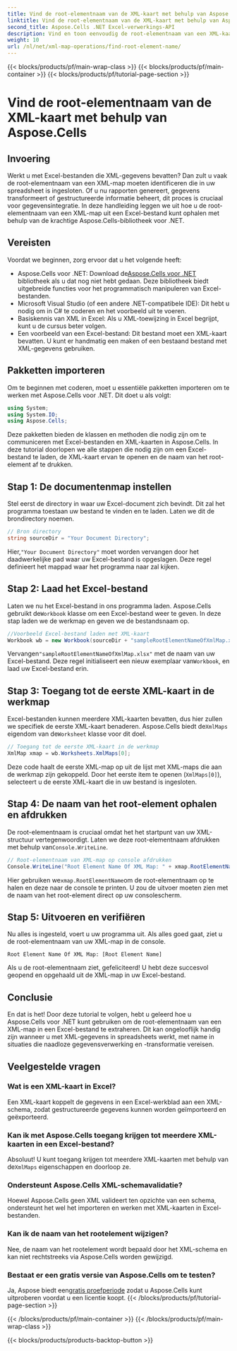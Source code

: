 ```yaml
---
title: Vind de root-elementnaam van de XML-kaart met behulp van Aspose.Cells
linktitle: Vind de root-elementnaam van de XML-kaart met behulp van Aspose.Cells
second_title: Aspose.Cells .NET Excel-verwerkings-API
description: Vind en toon eenvoudig de root-elementnaam van een XML-kaart in Excel met Aspose.Cells voor .NET met deze stapsgewijze zelfstudie.
weight: 10
url: /nl/net/xml-map-operations/find-root-element-name/
---
```


{{< blocks/products/pf/main-wrap-class >}}
{{< blocks/products/pf/main-container >}}
{{< blocks/products/pf/tutorial-page-section >}}

# Vind de root-elementnaam van de XML-kaart met behulp van Aspose.Cells

## Invoering
Werkt u met Excel-bestanden die XML-gegevens bevatten? Dan zult u vaak de root-elementnaam van een XML-map moeten identificeren die in uw spreadsheet is ingesloten. Of u nu rapporten genereert, gegevens transformeert of gestructureerde informatie beheert, dit proces is cruciaal voor gegevensintegratie. In deze handleiding leggen we uit hoe u de root-elementnaam van een XML-map uit een Excel-bestand kunt ophalen met behulp van de krachtige Aspose.Cells-bibliotheek voor .NET.
## Vereisten
Voordat we beginnen, zorg ervoor dat u het volgende heeft:
-  Aspose.Cells voor .NET: Download de[Aspose.Cells voor .NET](https://releases.aspose.com/cells/net/) bibliotheek als u dat nog niet hebt gedaan. Deze bibliotheek biedt uitgebreide functies voor het programmatisch manipuleren van Excel-bestanden.
- Microsoft Visual Studio (of een andere .NET-compatibele IDE): Dit hebt u nodig om in C# te coderen en het voorbeeld uit te voeren.
- Basiskennis van XML in Excel: Als u XML-toewijzing in Excel begrijpt, kunt u de cursus beter volgen.
- Een voorbeeld van een Excel-bestand: Dit bestand moet een XML-kaart bevatten. U kunt er handmatig een maken of een bestaand bestand met XML-gegevens gebruiken.
## Pakketten importeren
Om te beginnen met coderen, moet u essentiële pakketten importeren om te werken met Aspose.Cells voor .NET. Dit doet u als volgt:
```csharp
using System;
using System.IO;
using Aspose.Cells;
```
Deze pakketten bieden de klassen en methoden die nodig zijn om te communiceren met Excel-bestanden en XML-kaarten in Aspose.Cells.
In deze tutorial doorlopen we alle stappen die nodig zijn om een Excel-bestand te laden, de XML-kaart ervan te openen en de naam van het root-element af te drukken.
## Stap 1: De documentenmap instellen
Stel eerst de directory in waar uw Excel-document zich bevindt. Dit zal het programma toestaan uw bestand te vinden en te laden. Laten we dit de brondirectory noemen.
```csharp
// Bron directory
string sourceDir = "Your Document Directory";
```
 Hier,`"Your Document Directory"` moet worden vervangen door het daadwerkelijke pad waar uw Excel-bestand is opgeslagen. Deze regel definieert het mappad waar het programma naar zal kijken.
## Stap 2: Laad het Excel-bestand
 Laten we nu het Excel-bestand in ons programma laden. Aspose.Cells gebruikt de`Workbook` klasse om een Excel-bestand weer te geven. In deze stap laden we de werkmap en geven we de bestandsnaam op.
```csharp
//Voorbeeld Excel-bestand laden met XML-kaart
Workbook wb = new Workbook(sourceDir + "sampleRootElementNameOfXmlMap.xlsx");
```
 Vervangen`"sampleRootElementNameOfXmlMap.xlsx"` met de naam van uw Excel-bestand. Deze regel initialiseert een nieuw exemplaar van`Workbook`, en laad uw Excel-bestand erin. 
## Stap 3: Toegang tot de eerste XML-kaart in de werkmap
 Excel-bestanden kunnen meerdere XML-kaarten bevatten, dus hier zullen we specifiek de eerste XML-kaart benaderen. Aspose.Cells biedt de`XmlMaps` eigendom van de`Worksheet` klasse voor dit doel.
```csharp
// Toegang tot de eerste XML-kaart in de werkmap
XmlMap xmap = wb.Worksheets.XmlMaps[0];
```
Deze code haalt de eerste XML-map op uit de lijst met XML-maps die aan de werkmap zijn gekoppeld. Door het eerste item te openen (`XmlMaps[0]`), selecteert u de eerste XML-kaart die in uw bestand is ingesloten.
## Stap 4: De naam van het root-element ophalen en afdrukken
 De root-elementnaam is cruciaal omdat het het startpunt van uw XML-structuur vertegenwoordigt. Laten we deze root-elementnaam afdrukken met behulp van`Console.WriteLine`.
```csharp
// Root-elementnaam van XML-map op console afdrukken
Console.WriteLine("Root Element Name Of XML Map: " + xmap.RootElementName);
```
 Hier gebruiken we`xmap.RootElementName`om de root-elementnaam op te halen en deze naar de console te printen. U zou de uitvoer moeten zien met de naam van het root-element direct op uw consolescherm.
## Stap 5: Uitvoeren en verifiëren
Nu alles is ingesteld, voert u uw programma uit. Als alles goed gaat, ziet u de root-elementnaam van uw XML-map in de console.
```plaintext
Root Element Name Of XML Map: [Root Element Name]
```
Als u de root-elementnaam ziet, gefeliciteerd! U hebt deze succesvol geopend en opgehaald uit de XML-map in uw Excel-bestand.
## Conclusie
En dat is het! Door deze tutorial te volgen, hebt u geleerd hoe u Aspose.Cells voor .NET kunt gebruiken om de root-elementnaam van een XML-map in een Excel-bestand te extraheren. Dit kan ongelooflijk handig zijn wanneer u met XML-gegevens in spreadsheets werkt, met name in situaties die naadloze gegevensverwerking en -transformatie vereisen.
## Veelgestelde vragen
### Wat is een XML-kaart in Excel?
Een XML-kaart koppelt de gegevens in een Excel-werkblad aan een XML-schema, zodat gestructureerde gegevens kunnen worden geïmporteerd en geëxporteerd.
### Kan ik met Aspose.Cells toegang krijgen tot meerdere XML-kaarten in een Excel-bestand?
 Absoluut! U kunt toegang krijgen tot meerdere XML-kaarten met behulp van de`XmlMaps` eigenschappen en doorloop ze.
### Ondersteunt Aspose.Cells XML-schemavalidatie?
Hoewel Aspose.Cells geen XML valideert ten opzichte van een schema, ondersteunt het wel het importeren en werken met XML-kaarten in Excel-bestanden.
### Kan ik de naam van het rootelement wijzigen?
Nee, de naam van het rootelement wordt bepaald door het XML-schema en kan niet rechtstreeks via Aspose.Cells worden gewijzigd.
### Bestaat er een gratis versie van Aspose.Cells om te testen?
 Ja, Aspose biedt een[gratis proefperiode](https://releases.aspose.com/) zodat u Aspose.Cells kunt uitproberen voordat u een licentie koopt.
{{< /blocks/products/pf/tutorial-page-section >}}

{{< /blocks/products/pf/main-container >}}
{{< /blocks/products/pf/main-wrap-class >}}

{{< blocks/products/products-backtop-button >}}
